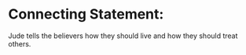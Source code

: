 # Connecting Statement:

Jude tells the believers how they should live and how they should treat others.